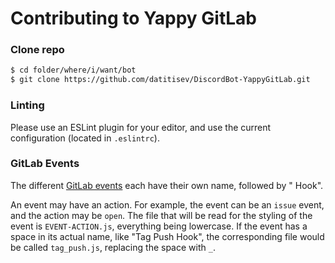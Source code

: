 # Contributing to Yappy GitLab

### Clone repo

```sh
$ cd folder/where/i/want/bot
$ git clone https://github.com/datitisev/DiscordBot-YappyGitLab.git
```

### Linting

Please use an ESLint plugin for your editor, and use the current configuration (located in `.eslintrc`).

### GitLab Events

The different [GitLab events](http://docs.gitlab.com/ce/web_hooks/web_hooks.html) each have their own name, followed by " Hook".

An event may have an action. For example, the event can be an `issue` event, and the action may be `open`.
The file that will be read for the styling of the event is `EVENT-ACTION.js`, everything being lowercase.
If the event has a space in its actual name, like "Tag Push Hook", the corresponding file would be called `tag_push.js`, replacing the space with `_`.
